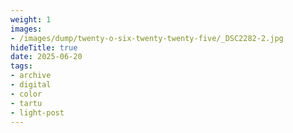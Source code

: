 ```yaml
---
weight: 1
images:
- /images/dump/twenty-o-six-twenty-twenty-five/_DSC2282-2.jpg
hideTitle: true
date: 2025-06-20
tags:
- archive
- digital
- color
- tartu
- light-post
---
```


